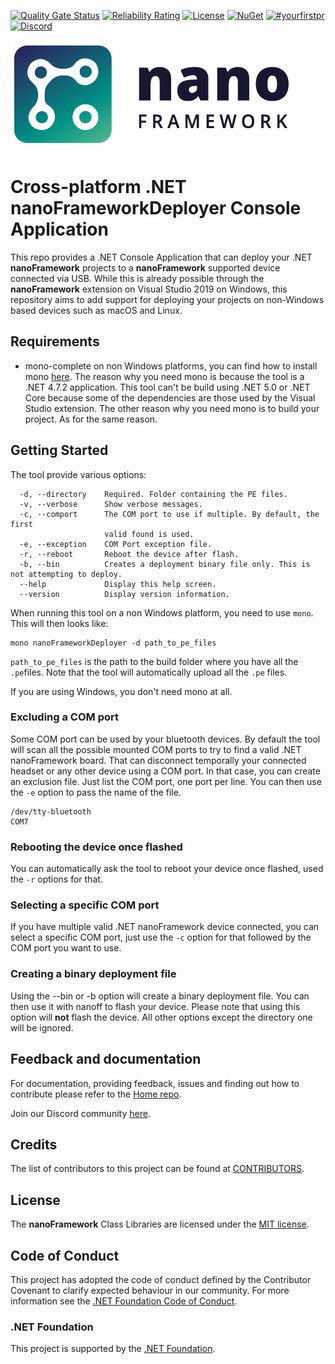 [![Quality Gate Status](https://sonarcloud.io/api/project_badges/measure?project=nanoframework_nanoFrameworkDeployer&metric=alert_status)](https://sonarcloud.io/dashboard?id=nanoframework_nanoFrameworkDeployer) [![Reliability Rating](https://sonarcloud.io/api/project_badges/measure?project=nanoframework_nanoFrameworkDeployer&metric=reliability_rating)](https://sonarcloud.io/dashboard?id=nanoframework_nanoFrameworkDeployer) [![License](https://img.shields.io/badge/License-MIT-blue.svg)](LICENSE) [![NuGet](https://img.shields.io/nuget/dt/nanoFrameworkDeployer.svg?label=NuGet&style=flat&logo=nuget)](https://www.nuget.org/packages/nanoFrameworkDeployer/) [![#yourfirstpr](https://img.shields.io/badge/first--timers--only-friendly-blue.svg)](https://github.com/nanoframework/Home/blob/master/CONTRIBUTING.md) [![Discord](https://img.shields.io/discord/478725473862549535.svg?logo=discord&logoColor=white&label=Discord&color=7289DA)](https://discord.gg/gCyBu8T)

![nanoFramework logo](https://raw.githubusercontent.com/nanoframework/Home/main/resources/logo/nanoFramework-repo-logo.png)

# Cross-platform .NET nanoFrameworkDeployer Console Application

This repo provides a .NET Console Application that can deploy your .NET **nanoFramework** projects to a **nanoFramework** supported device connected via USB. While this is already possible through the **nanoFramework** extension on Visual Studio 2019 on Windows, this repository aims to add support for deploying your projects on non-Windows based devices such as macOS and Linux.

## Requirements

- mono-complete on non Windows platforms, you can find how to install mono [here](https://www.mono-project.com/docs/getting-started/install/). The reason why you need mono is because the tool is a .NET 4.7.2 application. This tool can't be build using .NET 5.0 or .NET Core because some of the dependencies are those used by the Visual Studio extension. The other reason why you need mono is to build your project. As for the same reason.

## Getting Started

The tool provide various options:

```text
  -d, --directory    Required. Folder containing the PE files.
  -v, --verbose      Show verbose messages.
  -c, --comport      The COM port to use if multiple. By default, the first
                     valid found is used.
  -e, --exception    COM Port exception file.
  -r, --reboot       Reboot the device after flash.
  -b, --bin          Creates a deployment binary file only. This is not attempting to deploy.
  --help             Display this help screen.
  --version          Display version information.
```

When running this tool on a non Windows platform, you need to use `mono`. This will then looks like:

```shell
mono nanoFrameworkDeployer -d path_to_pe_files
```

`path_to_pe_files` is the path to the build folder where you have all the `.pe`files. Note that the tool will automatically upload all the `.pe` files.

If you are using Windows, you don't need mono at all.

### Excluding a COM port

Some COM port can be used by your bluetooth devices. By default the tool will scan all the possible mounted COM ports to try to find a valid .NET nanoFramework board. That can disconnect temporally your connected headset or any other device using a COM port. In that case, you can create an exclusion file. Just list the COM port, one port per line. You can then use the `-e` option to pass the name of the file.

```text
/dev/tty-bluetooth
COM7
```

### Rebooting the device once flashed

You can automatically ask the tool to reboot your device once flashed, used the `-r` options for that.

### Selecting a specific COM port

If you have multiple valid .NET nanoFramework device connected, you can select a specific COM port, just use the `-c` option for that followed by the COM port you want to use.

### Creating a binary deployment file

Using the --bin or -b option will create a binary deployment file. You can then use it with nanoff to flash your device. Please note that using this option will **not** flash the device. All other options except the directory one will be ignored.

## Feedback and documentation

For documentation, providing feedback, issues and finding out how to contribute please refer to the [Home repo](https://github.com/nanoframework/Home).

Join our Discord community [here](https://discord.gg/gCyBu8T).

## Credits

The list of contributors to this project can be found at [CONTRIBUTORS](https://github.com/nanoframework/Home/blob/master/CONTRIBUTORS.md).

## License

The **nanoFramework** Class Libraries are licensed under the [MIT license](LICENSE).

## Code of Conduct

This project has adopted the code of conduct defined by the Contributor Covenant to clarify expected behaviour in our community.
For more information see the [.NET Foundation Code of Conduct](https://dotnetfoundation.org/code-of-conduct).

### .NET Foundation

This project is supported by the [.NET Foundation](https://dotnetfoundation.org).
